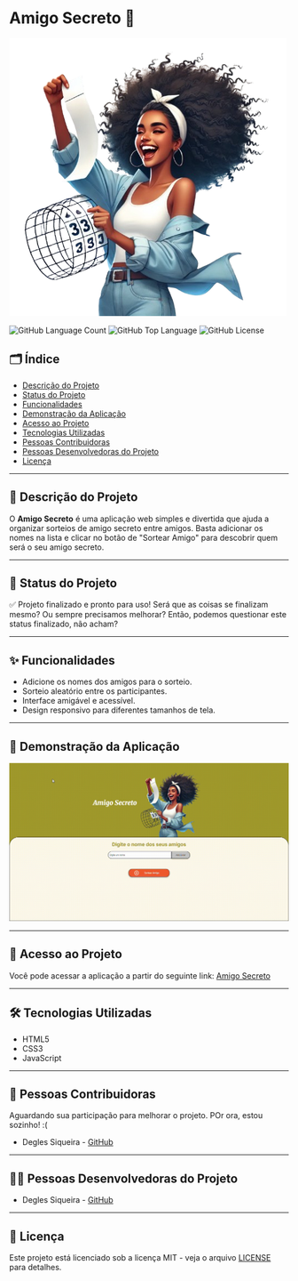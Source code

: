 # Amigo Secreto 🎉

![Capa do Projeto](assets/amigo-secreto-2-removebg-preview.png)

![GitHub Language Count](https://img.shields.io/github/languages/count/Degles/amigo-secreto-challenge)
![GitHub Top Language](https://img.shields.io/github/languages/top/Degles/amigo-secreto-challenge)
![GitHub License](https://img.shields.io/github/license/Degles/amigo-secreto-challenge)

## 🗂️ Índice
- [Descrição do Projeto](#descrição-do-projeto)
- [Status do Projeto](#status-do-projeto)
- [Funcionalidades](#funcionalidades)
- [Demonstração da Aplicação](#demonstração-da-aplicação)
- [Acesso ao Projeto](#acesso-ao-projeto)
- [Tecnologias Utilizadas](#tecnologias-utilizadas)
- [Pessoas Contribuidoras](#pessoas-contribuidoras)
- [Pessoas Desenvolvedoras do Projeto](#pessoas-desenvolvedoras-do-projeto)
- [Licença](#licença)

---

## 📖 Descrição do Projeto
O **Amigo Secreto** é uma aplicação web simples e divertida que ajuda a organizar sorteios de amigo secreto entre amigos. Basta adicionar os nomes na lista e clicar no botão de "Sortear Amigo" para descobrir quem será o seu amigo secreto.

---

## 🚀 Status do Projeto
✅ Projeto finalizado e pronto para uso! Será que as coisas se finalizam mesmo? Ou sempre precisamos melhorar? Então, podemos questionar este status finalizado, não acham?

---

## ✨ Funcionalidades
- Adicione os nomes dos amigos para o sorteio.
- Sorteio aleatório entre os participantes.
- Interface amigável e acessível.
- Design responsivo para diferentes tamanhos de tela.

---

## 🎥 Demonstração da Aplicação
![Sorteando um Amigo Secreto](assets/sorteando-amigo-secreto.GIF)

---

## 🔗 Acesso ao Projeto
Você pode acessar a aplicação a partir do seguinte link: [Amigo Secreto](https://degles.github.io/amigo-secreto-challenge/)

---

## 🛠️ Tecnologias Utilizadas
- HTML5
- CSS3
- JavaScript

---

## 🤝 Pessoas Contribuidoras
Aguardando sua participação para melhorar o projeto. POr ora, estou sozinho! :(
- Degles Siqueira - [GitHub](https://github.com/Degles)

---

## 👩‍💻 Pessoas Desenvolvedoras do Projeto
- Degles Siqueira - [GitHub](https://github.com/Degles)

---

## 📜 Licença
Este projeto está licenciado sob a licença MIT - veja o arquivo [LICENSE](assets/LICENSE) para detalhes.

